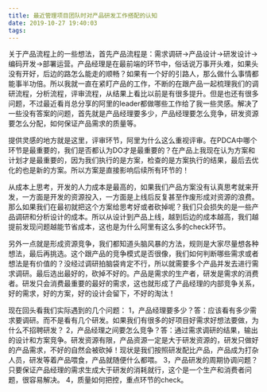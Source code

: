 ```yaml
---
title: 最近管理项目团队时对产品研发工作搭配的认知
date: 2019-10-27 19:40:03
tags:
---
```

关于产品流程上的一些想法，首先产品流程是：需求调研->产品设计->研发设计->编码开发->部署运营。产品经理是在最前端的环节中，俗话说万事开头难，如果头没有开好，后边的路怎么能走的顺畅？如果有一个好的引路人，那么做什么事情都能事半功倍。所以我就一直在紧盯产品的工作，不断的在跟产品一起梳理我们的调研流程，分析流程，评审流程，从结果上看比以前是有很多提升。但是也还有很多问题，不过最近看肖总分享的阿里的leader都做哪些工作给了我一些灵感。解决了一些没有答案的问题，首先就是产品经理要多少，产品经理要怎么竞争，研发资源要怎么分配，如何保证产品需求的质量等。

提供灵感的地方就是这里，评审环节，阿里为什么这么重视评审。在PDCA中哪个环节是最重要的，我们是否都认为DO才是最重要的？在产品上我现在认为方案和计划才是最重要的，因为我们执行的是方案，检查的是方案执行的结果，最后去优化的也是新的方案。所以方案是直接影响后续所有环节的！

从成本上思考，开发的人力成本是最高的，如果我们产品方案没有认真思考就来开发，一方面是开发的资源投入，一方面是上线后反复甚至作废形成对资源的浪费。那么如果我们在最初就把这个方案给思考好或者砍掉呢？我们只会损失的是一些产品调研和分析设计的成本。所以从设计到产品上线，越到后边的成本越高，我们越提前发现问题越能节省成本，这也是为什么阿里有这么多的check环节。

另外一点就是形成资源竞争，我们都知道头脑风暴的方法，规则是大家尽量想各种想法，最后再挑选。这个跟产品的竞争模式是否很像，我们如何判断哪些需求或者想法是有价值的？没经过调研拍脑袋肯定不行，所以就需要多个产品并发去进行需求调研。最后选出最好的，砍掉不好的。产品是需求的生产者，研发是需求的消费者。研发只会消费最重要的最好的需求，这也就形成了产品经理的内部竞争关系，好的需求，好的方案，好的设计会留下，不好的淘汰！

现在回头看我们实际遇到的几个问题：
1，产品经理要多少？答：应该看有多少需求要调研。而不是看有几个研发。如果我们有很多的好项目好需求好想法要做，为什么不招聘研发？
2，产品经理之间要怎么竞争？答：通过需求调研的结果，输出的设计和方案竞争。研发资源有限，产品资源一定是大于研发资源的，研发只做好的产品需求，不好的自然会被砍掉！现状是我们按照研发配比产品，产品成为打杂人员，研发等着产品喂食，产品就随便什么都喂。
3，产品研发的周期协调问题？只要保证产品经理的需求生成大于研发的消耗就行，这个是一个生产和消费者问题，很容易解决。
4，质量如何把控，重点环节的check。
